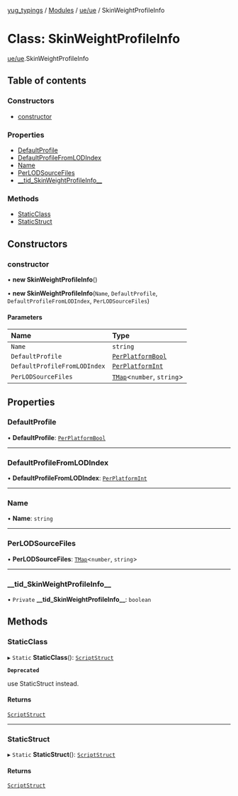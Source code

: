 [yug_typings](../README.md) / [Modules](../modules.md) / [ue/ue](../modules/ue_ue.md) / SkinWeightProfileInfo

# Class: SkinWeightProfileInfo

[ue/ue](../modules/ue_ue.md).SkinWeightProfileInfo

## Table of contents

### Constructors

- [constructor](ue_ue.SkinWeightProfileInfo.md#constructor)

### Properties

- [DefaultProfile](ue_ue.SkinWeightProfileInfo.md#defaultprofile)
- [DefaultProfileFromLODIndex](ue_ue.SkinWeightProfileInfo.md#defaultprofilefromlodindex)
- [Name](ue_ue.SkinWeightProfileInfo.md#name)
- [PerLODSourceFiles](ue_ue.SkinWeightProfileInfo.md#perlodsourcefiles)
- [\_\_tid\_SkinWeightProfileInfo\_\_](ue_ue.SkinWeightProfileInfo.md#__tid_skinweightprofileinfo__)

### Methods

- [StaticClass](ue_ue.SkinWeightProfileInfo.md#staticclass)
- [StaticStruct](ue_ue.SkinWeightProfileInfo.md#staticstruct)

## Constructors

### constructor

• **new SkinWeightProfileInfo**()

• **new SkinWeightProfileInfo**(`Name`, `DefaultProfile`, `DefaultProfileFromLODIndex`, `PerLODSourceFiles`)

#### Parameters

| Name | Type |
| :------ | :------ |
| `Name` | `string` |
| `DefaultProfile` | [`PerPlatformBool`](ue_ue.PerPlatformBool.md) |
| `DefaultProfileFromLODIndex` | [`PerPlatformInt`](ue_ue.PerPlatformInt.md) |
| `PerLODSourceFiles` | [`TMap`](../interfaces/ue_puerts.TMap.md)<`number`, `string`\> |

## Properties

### DefaultProfile

• **DefaultProfile**: [`PerPlatformBool`](ue_ue.PerPlatformBool.md)

___

### DefaultProfileFromLODIndex

• **DefaultProfileFromLODIndex**: [`PerPlatformInt`](ue_ue.PerPlatformInt.md)

___

### Name

• **Name**: `string`

___

### PerLODSourceFiles

• **PerLODSourceFiles**: [`TMap`](../interfaces/ue_puerts.TMap.md)<`number`, `string`\>

___

### \_\_tid\_SkinWeightProfileInfo\_\_

• `Private` **\_\_tid\_SkinWeightProfileInfo\_\_**: `boolean`

## Methods

### StaticClass

▸ `Static` **StaticClass**(): [`ScriptStruct`](ue_ue.ScriptStruct.md)

**`Deprecated`**

use StaticStruct instead.

#### Returns

[`ScriptStruct`](ue_ue.ScriptStruct.md)

___

### StaticStruct

▸ `Static` **StaticStruct**(): [`ScriptStruct`](ue_ue.ScriptStruct.md)

#### Returns

[`ScriptStruct`](ue_ue.ScriptStruct.md)

